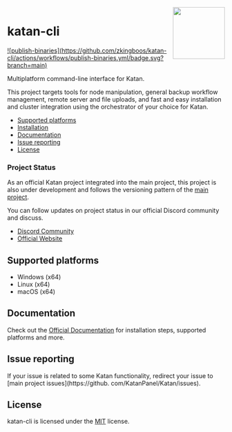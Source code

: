 <img align="right" width="120" height="120" src="https://avatars.githubusercontent.com/u/70386471?s=200&v=4">
<h1>katan-cli</h1> 

[![publish-binaries](https://github.com/zkingboos/katan-cli/actions/workflows/publish-binaries.yml/badge.svg?
branch=main)](https://github.com/zkingboos/katan-cli/actions/workflows/publish-binaries.yml)

Multiplatform command-line interface for Katan.

This project targets tools for node manipulation, general backup workflow management, remote server and file uploads, and fast and easy installation and cluster integration using the orchestrator of your choice for Katan.

* [Supported platforms](#supported-platforms)
* [Installation](#installation)
* [Documentation](#documentation)
* [Issue reporting](#issue-reporting)
* [License](#license)

### Project Status
As an official Katan project integrated into the main project, this project is also under development and follows the versioning pattern of the [main project](https://github.com/KatanPanel/Katan).

You can follow updates on project status in our official Discord community and discuss.
* [Discord Community](https://discord.gg/j8JahE8xuV)
* [Official Website](https://katan.gg)

## Supported platforms
* Windows (x64)
* Linux (x64)
* macOS (x64)

## Documentation
Check out the [Official Documentation](https://katan.org) for installation steps, supported platforms and more.

## Issue reporting
If your issue is related to some Katan functionality, redirect your issue to [main project issues](https://github.
com/KatanPanel/Katan/issues).

## License
katan-cli is licensed under the [MIT](https://github.com/KatanPanel/katan-cli/blob/main/LICENSE) license.
